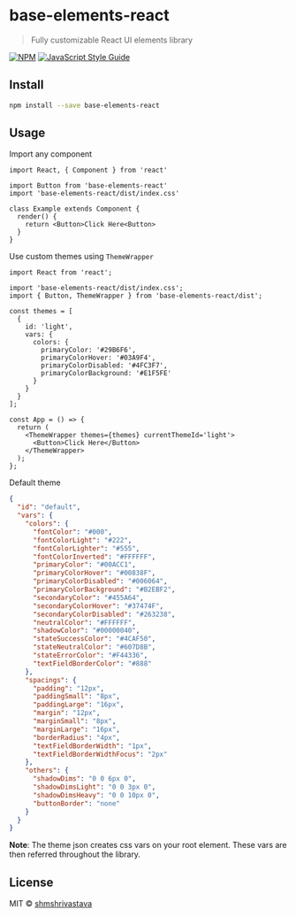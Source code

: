# base-elements-react

> Fully customizable React UI elements library

[![NPM](https://img.shields.io/npm/v/base-elements-react.svg)](https://www.npmjs.com/package/base-elements-react) [![JavaScript Style Guide](https://img.shields.io/badge/code_style-standard-brightgreen.svg)](https://standardjs.com)

## Install

```bash
npm install --save base-elements-react
```

## Usage

Import any component

```tsx
import React, { Component } from 'react'

import Button from 'base-elements-react'
import 'base-elements-react/dist/index.css'

class Example extends Component {
  render() {
    return <Button>Click Here<Button>
  }
}
```

Use custom themes using `ThemeWrapper`

```tsx
import React from 'react';

import 'base-elements-react/dist/index.css';
import { Button, ThemeWrapper } from 'base-elements-react/dist';

const themes = [
  {
    id: 'light',
    vars: {
      colors: {
        primaryColor: '#29B6F6',
        primaryColorHover: '#03A9F4',
        primaryColorDisabled: '#4FC3F7',
        primaryColorBackground: '#E1F5FE'
      }
    }
  }
];

const App = () => {
  return (
    <ThemeWrapper themes={themes} currentThemeId='light'>
      <Button>Click Here</Button>
    </ThemeWrapper>
  );
};
```

Default theme

```json
{
  "id": "default",
  "vars": {
    "colors": {
      "fontColor": "#000",
      "fontColorLight": "#222",
      "fontColorLighter": "#555",
      "fontColorInverted": "#FFFFFF",
      "primaryColor": "#00ACC1",
      "primaryColorHover": "#00838F",
      "primaryColorDisabled": "#006064",
      "primaryColorBackground": "#B2EBF2",
      "secondaryColor": "#455A64",
      "secondaryColorHover": "#37474F",
      "secondaryColorDisabled": "#263238",
      "neutralColor": "#FFFFFF",
      "shadowColor": "#00000040",
      "stateSuccessColor": "#4CAF50",
      "stateNeutralColor": "#607D8B",
      "stateErrorColor": "#F44336",
      "textFieldBorderColor": "#888"
    },
    "spacings": {
      "padding": "12px",
      "paddingSmall": "8px",
      "paddingLarge": "16px",
      "margin": "12px",
      "marginSmall": "8px",
      "marginLarge": "16px",
      "borderRadius": "4px",
      "textFieldBorderWidth": "1px",
      "textFieldBorderWidthFocus": "2px"
    },
    "others": {
      "shadowDims": "0 0 6px 0",
      "shadowDimsLight": "0 0 3px 0",
      "shadowDimsHeavy": "0 0 10px 0",
      "buttonBorder": "none"
    }
  }
}
```

**Note**: The theme json creates css vars on your root element. These vars are then referred throughout the library.

## License

MIT © [shmshrivastava](https://github.com/shmshrivastava)

